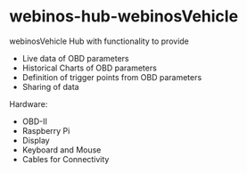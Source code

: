 webinos-hub-webinosVehicle
==============================

webinosVehicle Hub with functionality to provide 
- Live data of OBD parameters
- Historical Charts of OBD parameters
- Definition of trigger points from OBD parameters
- Sharing of data 

Hardware: 
- OBD-II
- Raspberry Pi
- Display
- Keyboard and Mouse
- Cables for Connectivity
